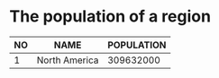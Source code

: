 # The population of a region
| NO | NAME | POPULATION |
| --- | --- |--- |
| 1 | North America | 309632000 |
